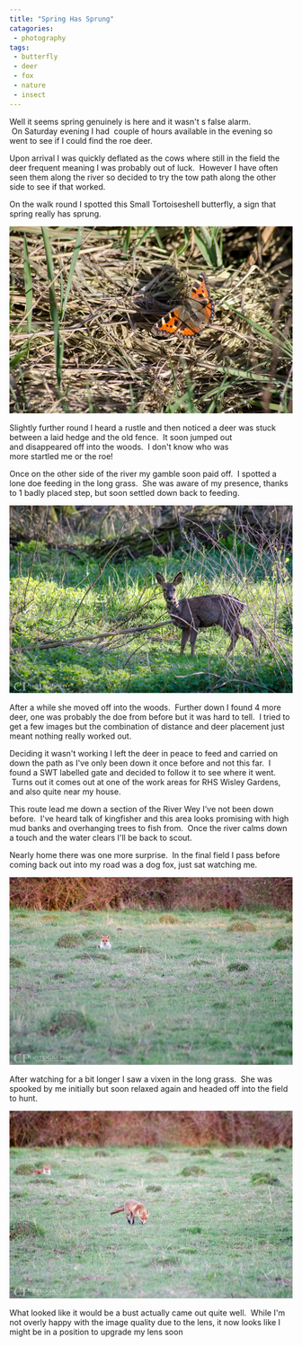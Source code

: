 ```yaml
---
title: "Spring Has Sprung"
catagories:
 - photography
tags:
 - butterfly
 - deer
 - fox
 - nature
 - insect
---
```

Well it seems spring genuinely is here and it wasn't s false alarm.  On Saturday evening I had  couple of hours available in the evening so went to see if I could find the roe deer.

Upon arrival I was quickly deflated as the cows where still in the field the deer frequent meaning I was probably out of luck.  However I have often seen them along the river so decided to try the tow path along the other side to see if that worked.

On the walk round I spotted this Small Tortoiseshell butterfly, a sign that spring really has sprung.

<img class="padded center"
		alt="Small Tortoiseshell butterfly"
		src="/images/2013-04-21-spring-has-sprung/CJP20130420-2977.jpg" />

Slightly further round I heard a rustle and then noticed a deer was stuck between a laid hedge and the old fence.  It soon jumped out and disappeared off into the woods.  I don't know who was more startled me or the roe!

Once on the other side of the river my gamble soon paid off.  I spotted a lone doe feeding in the long grass.  She was aware of my presence, thanks to 1 badly placed step, but soon settled down back to feeding.

<img class="padded center"
		alt="Roe deer doe by the river"
		src="/images/2013-04-21-spring-has-sprung/CJP20130420-2990.jpg" />

After a while she moved off into the woods.  Further down I found 4 more deer, one was probably the doe from before but it was hard to tell.  I tried to get a few images but the combination of distance and deer placement just meant nothing really worked out.

Deciding it wasn't working I left the deer in peace to feed and carried on down the path as I've only been down it once before and not this far.  I found a SWT labelled gate and decided to follow it to see where it went.  Turns out it comes out at one of the work areas for RHS Wisley Gardens, and also quite near my house.

This route lead me down a section of the River Wey I've not been down before.  I've heard talk of kingfisher and this area looks promising with high mud banks and overhanging trees to fish from.  Once the river calms down a touch and the water clears I'll be back to scout.

Nearly home there was one more surprise.  In the final field I pass before coming back out into my road was a dog fox, just sat watching me.

<img class="padded center"
		alt="Dog Fox"
		src="/images/2013-04-21-spring-has-sprung/CJP20130420-3134.jpg" />

After watching for a bit longer I saw a vixen in the long grass.  She was spooked by me initially but soon relaxed again and headed off into the field to hunt.

<img class="padded center"
		alt="A pair of foxes"
		src="/images/2013-04-21-spring-has-sprung/CJP20130420-3168.jpg" />

What looked like it would be a bust actually came out quite well.  While I'm not overly happy with the image quality due to the lens, it now looks like I might be in a position to upgrade my lens soon
